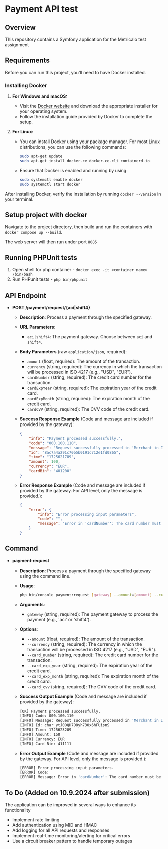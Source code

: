 # Payment API test

## Overview
This repository contains a Symfony application for the Metricalo test assignment

## Requirements

Before you can run this project, you'll need to have Docker installed.

### Installing Docker

1. **For Windows and macOS:**
   - Visit the [Docker website](https://www.docker.com/get-started) and download the appropriate installer for your operating system.
   - Follow the installation guide provided by Docker to complete the setup.

2. **For Linux:**
   - You can install Docker using your package manager. For most Linux distributions, you can use the following commands:
     ```bash
     sudo apt-get update
     sudo apt-get install docker-ce docker-ce-cli containerd.io
     ```
   - Ensure that Docker is enabled and running by using:
     ```bash
     sudo systemctl enable docker
     sudo systemctl start docker
     ```

After installing Docker, verify the installation by running `docker --version` in your terminal.

## Setup project with docker
Navigate to the project directory, then build and run the containers with ``docker compose up --build``.

The web server will then run under port ``8085``

## Running PHPUnit tests
1. Open shell for php container - ``docker exec -it <container_name> /bin/bash``
2. Run PHPunit tests - ``php bin/phpunit``

## API Endpoint

- **POST /payment/request/{aci|shift4}**
  - **Description**: Process a payment through the specified gateway.
  - **URL Parameters**:
    - `aci|shift4`: The payment gateway. Choose between `aci` and `shift4`.
  - **Body Parameters** (raw `application/json`, required):
    - `amount` (float, required): The amount of the transaction.
    - `currency` (string, required): The currency in which the transaction will be processed in ISO 4217  (e.g., "USD", "EUR").
    - `cardNumber` (string, required): The credit card number for the transaction.
    - `cardExpYear` (string, required): The expiration year of the credit card.
    - `cardExpMonth` (string, required): The expiration month of the credit card.
    - `cardCVV` (string, required): The CVV code of the credit card.

  - **Success Response Example** (Code and message are included if provided by the gateway):
    ```json
    {
        "info": "Payment processed successfully.",
        "code": "000.100.110",
        "message": "Request successfully processed in 'Merchant in Integrator Test Mode'",
        "id": "8ac7a4a291c70b5b0191c712e1fd0865",
        "time": "1725621789",
        "amount": 100,
        "currency": "EUR",
        "cardBin": "401200"
    }
    ```

  - **Error Response Example** (Code and message are included if provided by the gateway. For API level, only the message is provided.):
    ```json
    {
        "error": {
            "info": "Error processing input parameters",
            "code": "",
            "message": "Error in 'cardNumber': The card number must be in range of 8-19 digits."
        }
    }
    ```

## Command
- **payment:request**
  - **Description**: Process a payment through the specified gateway using the command line.
  - **Usage**:
    ```bash
    php bin/console payment:request [gateway] --amount=[amount] --currency=[currency] --card_number=[card_number] --card_exp_year=[card_exp_year] --card_exp_month=[card_exp_month] --card_cvv=[card_cvv]
    ```

  - **Arguments**:
    - `gateway` (string, required): The payment gateway to process the payment (e.g., 'aci' or 'shift4').
  - **Options**:
    - `--amount` (float, required): The amount of the transaction.
    - `--currency` (string, required): The currency in which the transaction will be processed in ISO 4217 (e.g., "USD", "EUR").
    - `--card_number` (string, required): The credit card number for the transaction.
    - `--card_exp_year` (string, required): The expiration year of the credit card.
    - `--card_exp_month` (string, required): The expiration month of the credit card.
    - `--card_cvv` (string, required): The CVV code of the credit card.
  - **Success Output Example** (Code and message are included if provided by the gateway):
    ```bash
    [OK] Payment processed successfully.
    [INFO] Code: 000.100.110
    [INFO] Message: Request successfully processed in 'Merchant in Integrator Test Mode'    
    [INFO] Id: char_ytJ0OQH7O8yh73Ox6hFUisnS
    [INFO] Time: 1725623209
    [INFO] Amount: 150
    [INFO] Currency: EUR
    [INFO] Card Bin: 411111
    ```
  - **Error Output Example** (Code and message are included if provided by the gateway. For API level, only the message is provided.):
    ```bash
    [ERROR] Error processing input parameters.                                                                             
    [ERROR] Code:                                                                                                          
    [ERROR] Message: Error in 'cardNumber': The card number must be in range of 8-19 digits. 
    ```

## To Do (Added on 10.9.2024 after submission)
The application can be improved in several ways to enhance its functionality
- Implement rate limiting
- Add authentication using MID and HMAC
- Add logging for all API requests and responses
- Implement real-time monitoring/alerting for critical errors
- Use a circuit breaker pattern to handle temporary outages